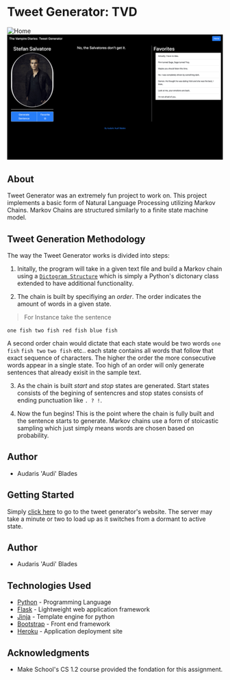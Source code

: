 # Tweet Generator: TVD

<!--Website Image-->
![Home](home.png)
![Character](character_screen.png)

## About
Tweet Generator was an extremely fun project to work on. This project implements a basic form of Natural Language Processing utilizing Markov Chains. Markov Chains are structured similarly to a finite state machine model.


## Tweet Generation Methodology
The way the Tweet Generator works is divided into steps:

1. Initally, the program will take in a given text file and build a Markov chain using a [`Dictogram Structure`](dictogram.py) which is simply a Python's dictonary class extended to have additional functionality.

2. The chain is built by specifiying an *order*. The order indicates the amount of words in a given state. 

> For Instance take the sentence 
```text 
one fish two fish red fish blue fish
````
A second order chain would dictate that each state would be two words `one fish` `fish two` `two fish` etc..
each state contains all words that follow that exact sequence of characters. The higher the order the more consecutive words appear in a single state. Too high of an order will only generate sentences that already exisit in the sample text.

3. As the chain is built *start* and *stop* states are generated. Start states consists of the begining of sentencres and stop states consists of ending punctuation like `. ? !`.


4. Now the fun begins! This is the point where the chain is fully built and the sentence starts to generate. Markov chains use a form of stoicastic sampling which just simply means words are chosen based on probability.

<!--Continue writing out methodology -->


## Author

* Audaris 'Audi' Blades


## Getting Started

Simply [click here](www.ab-tweetgen.herokuapp.com) to go to the tweet generator's website. The server may take a minute or two to load up as it switches from a dormant to active state.

## Author

* Audaris 'Audi' Blades



## Technologies Used

* [Python](https://python.org/) - Programming Language
* [Flask](https://palletsprojects.com/p/flask/) - Lightweight web application framework
* [Jinja](https://palletsprojects.com/p/jinja/) - Template engine for python
* [Bootstrap](https://getbootstrap.com) - Front end framework
* [Heroku](https://heroku.com) - Application deployment site

## Acknowledgments

* Make School's CS 1.2 course provided the fondation for this assignment.
